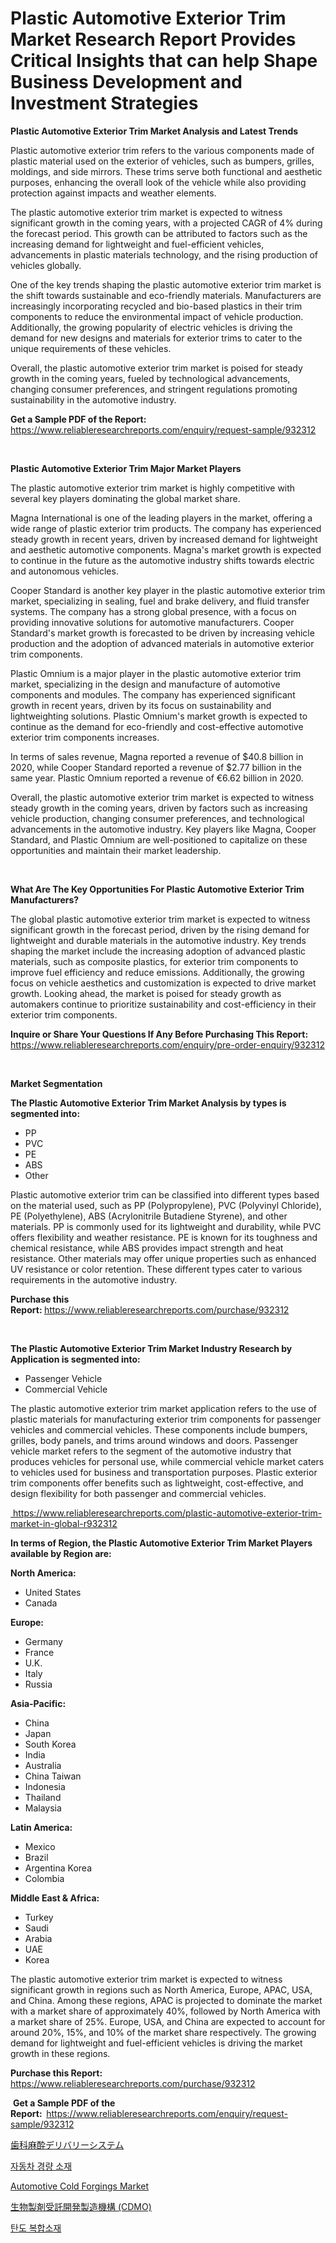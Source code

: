 <p><h1>Plastic Automotive Exterior Trim Market Research Report Provides Critical Insights that can help Shape Business Development and Investment Strategies</h1></p><p><strong>Plastic Automotive Exterior Trim Market Analysis and Latest Trends</strong></p>
<p><p>Plastic automotive exterior trim refers to the various components made of plastic material used on the exterior of vehicles, such as bumpers, grilles, moldings, and side mirrors. These trims serve both functional and aesthetic purposes, enhancing the overall look of the vehicle while also providing protection against impacts and weather elements.</p><p>The plastic automotive exterior trim market is expected to witness significant growth in the coming years, with a projected CAGR of 4% during the forecast period. This growth can be attributed to factors such as the increasing demand for lightweight and fuel-efficient vehicles, advancements in plastic materials technology, and the rising production of vehicles globally.</p><p>One of the key trends shaping the plastic automotive exterior trim market is the shift towards sustainable and eco-friendly materials. Manufacturers are increasingly incorporating recycled and bio-based plastics in their trim components to reduce the environmental impact of vehicle production. Additionally, the growing popularity of electric vehicles is driving the demand for new designs and materials for exterior trims to cater to the unique requirements of these vehicles.</p><p>Overall, the plastic automotive exterior trim market is poised for steady growth in the coming years, fueled by technological advancements, changing consumer preferences, and stringent regulations promoting sustainability in the automotive industry.</p></p>
<p><strong>Get a Sample PDF of the Report:&nbsp;</strong> <a href="https://www.reliableresearchreports.com/enquiry/request-sample/932312">https://www.reliableresearchreports.com/enquiry/request-sample/932312</a></p>
<p>&nbsp;</p>
<p><strong>Plastic Automotive Exterior Trim Major Market Players</strong></p>
<p><p>The plastic automotive exterior trim market is highly competitive with several key players dominating the global market share. </p><p>Magna International is one of the leading players in the market, offering a wide range of plastic exterior trim products. The company has experienced steady growth in recent years, driven by increased demand for lightweight and aesthetic automotive components. Magna's market growth is expected to continue in the future as the automotive industry shifts towards electric and autonomous vehicles.</p><p>Cooper Standard is another key player in the plastic automotive exterior trim market, specializing in sealing, fuel and brake delivery, and fluid transfer systems. The company has a strong global presence, with a focus on providing innovative solutions for automotive manufacturers. Cooper Standard's market growth is forecasted to be driven by increasing vehicle production and the adoption of advanced materials in automotive exterior trim components.</p><p>Plastic Omnium is a major player in the plastic automotive exterior trim market, specializing in the design and manufacture of automotive components and modules. The company has experienced significant growth in recent years, driven by its focus on sustainability and lightweighting solutions. Plastic Omnium's market growth is expected to continue as the demand for eco-friendly and cost-effective automotive exterior trim components increases.</p><p>In terms of sales revenue, Magna reported a revenue of $40.8 billion in 2020, while Cooper Standard reported a revenue of $2.77 billion in the same year. Plastic Omnium reported a revenue of €6.62 billion in 2020.</p><p>Overall, the plastic automotive exterior trim market is expected to witness steady growth in the coming years, driven by factors such as increasing vehicle production, changing consumer preferences, and technological advancements in the automotive industry. Key players like Magna, Cooper Standard, and Plastic Omnium are well-positioned to capitalize on these opportunities and maintain their market leadership.</p></p>
<p>&nbsp;</p>
<p><strong>What Are The Key Opportunities For Plastic Automotive Exterior Trim Manufacturers?</strong></p>
<p><p>The global plastic automotive exterior trim market is expected to witness significant growth in the forecast period, driven by the rising demand for lightweight and durable materials in the automotive industry. Key trends shaping the market include the increasing adoption of advanced plastic materials, such as composite plastics, for exterior trim components to improve fuel efficiency and reduce emissions. Additionally, the growing focus on vehicle aesthetics and customization is expected to drive market growth. Looking ahead, the market is poised for steady growth as automakers continue to prioritize sustainability and cost-efficiency in their exterior trim components.</p></p>
<p><strong>Inquire or Share Your Questions If Any Before Purchasing This Report:</strong> <a href="https://www.reliableresearchreports.com/enquiry/pre-order-enquiry/932312">https://www.reliableresearchreports.com/enquiry/pre-order-enquiry/932312</a></p>
<p>&nbsp;</p>
<p><strong>Market Segmentation</strong></p>
<p><strong>The Plastic Automotive Exterior Trim Market Analysis by types is segmented into:</strong></p>
<p><ul><li>PP</li><li>PVC</li><li>PE</li><li>ABS</li><li>Other</li></ul></p>
<p><p>Plastic automotive exterior trim can be classified into different types based on the material used, such as PP (Polypropylene), PVC (Polyvinyl Chloride), PE (Polyethylene), ABS (Acrylonitrile Butadiene Styrene), and other materials. PP is commonly used for its lightweight and durability, while PVC offers flexibility and weather resistance. PE is known for its toughness and chemical resistance, while ABS provides impact strength and heat resistance. Other materials may offer unique properties such as enhanced UV resistance or color retention. These different types cater to various requirements in the automotive industry.</p></p>
<p><strong>Purchase this Report:&nbsp;</strong><a href="https://www.reliableresearchreports.com/purchase/932312">https://www.reliableresearchreports.com/purchase/932312</a></p>
<p>&nbsp;</p>
<p><strong>The Plastic Automotive Exterior Trim Market Industry Research by Application is segmented into:</strong></p>
<p><ul><li>Passenger Vehicle</li><li>Commercial Vehicle</li></ul></p>
<p><p>The plastic automotive exterior trim market application refers to the use of plastic materials for manufacturing exterior trim components for passenger vehicles and commercial vehicles. These components include bumpers, grilles, body panels, and trims around windows and doors. Passenger vehicle market refers to the segment of the automotive industry that produces vehicles for personal use, while commercial vehicle market caters to vehicles used for business and transportation purposes. Plastic exterior trim components offer benefits such as lightweight, cost-effective, and design flexibility for both passenger and commercial vehicles.</p></p>
<p><a href="https://www.reliableresearchreports.com/plastic-automotive-exterior-trim-market-in-global-r932312">&nbsp;https://www.reliableresearchreports.com/plastic-automotive-exterior-trim-market-in-global-r932312</a></p>
<p><strong>In terms of Region, the Plastic Automotive Exterior Trim Market Players available by Region are:</strong></p>
<p>
    <p> <strong> North America: </strong>
        <ul>
            <li>United States</li>
            <li>Canada</li>
        </ul>
        </p> 
    <p> <strong> Europe: </strong>
        <ul>
            <li>Germany</li>
            <li>France</li>
            <li>U.K.</li>
            <li>Italy</li>
            <li>Russia</li>
        </ul>
        </p> 
    <p> <strong> Asia-Pacific: </strong>
        <ul>
            <li>China</li>
            <li>Japan</li>
            <li>South Korea</li>
            <li>India</li>
            <li>Australia</li>
            <li>China Taiwan</li>
            <li>Indonesia</li>
            <li>Thailand</li>
            <li>Malaysia</li>
        </ul>
        </p> 
    <p> <strong> Latin America: </strong>
        <ul>
            <li>Mexico</li>
            <li>Brazil</li>
            <li>Argentina Korea</li>
            <li>Colombia</li>
        </ul>
        </p> 
    <p> <strong> Middle East & Africa: </strong>
        <ul>
            <li>Turkey</li>
            <li>Saudi</li>
            <li>Arabia</li>
            <li>UAE</li>
            <li>Korea</li>
        </ul>
    </p>
    </p>
<p><p>The plastic automotive exterior trim market is expected to witness significant growth in regions such as North America, Europe, APAC, USA, and China. Among these regions, APAC is projected to dominate the market with a market share of approximately 40%, followed by North America with a market share of 25%. Europe, USA, and China are expected to account for around 20%, 15%, and 10% of the market share respectively. The growing demand for lightweight and fuel-efficient vehicles is driving the market growth in these regions.</p></p>
<p><strong>Purchase this Report: </strong><a href="https://www.reliableresearchreports.com/purchase/932312">https://www.reliableresearchreports.com/purchase/932312</a></p>
<p>&nbsp;<strong>Get a Sample PDF of the Report:&nbsp;&nbsp;</strong><a href="https://www.reliableresearchreports.com/enquiry/request-sample/932312">https://www.reliableresearchreports.com/enquiry/request-sample/932312</a></p>
<p><strong></strong></p>
<p><p><a href="https://github.com/deonnorth8/Market-Research-Report-List-1/blob/main/390116483364.md">歯科麻酔デリバリーシステム</a></p><p><a href="https://medium.com/@elisamohr1973/2024%EB%85%84%EB%B6%80%ED%84%B0-2031%EB%85%84%EA%B9%8C%EC%A7%80-%EA%B8%B0%EA%B0%84%EC%97%90-%EB%8C%80%ED%95%9C-%EC%9E%90%EB%8F%99%EC%B0%A8-%EA%B2%BD%EB%9F%89%EC%9E%AC%EB%A3%8C-%EC%8B%9C%EC%9E%A5-%EB%B6%84%EC%84%9D-%EB%B0%8F-%EA%B7%9C%EB%AA%A8-%EC%98%88%EC%B8%A1-d416157b71ef">자동차 경량 소재</a></p><p><a href="https://github.com/MyrtisWest1/Market-Research-Report-List-1/blob/main/automotive-cold-forgings-market.md">Automotive Cold Forgings Market</a></p><p><a href="https://github.com/LizaHeller2023/Market-Research-Report-List-1/blob/main/315032783365.md">生物製剤受託開発製造機構 (CDMO)</a></p><p><a href="https://medium.com/@dylanobrien626/%ED%83%84%EB%8F%84-%EB%B3%B5%ED%95%A9%EC%9E%AC-%EC%8B%9C%EC%9E%A5-%EC%9D%B8%EC%82%AC%EC%9D%B4%ED%8A%B8-%EC%8B%9C%EC%9E%A5-%EB%8F%99%ED%96%A5-%EC%84%B1%EC%9E%A5-2024%EB%85%84%EB%B6%80%ED%84%B0-2031%EB%85%84%EA%B9%8C%EC%A7%80-%EC%98%88%EC%B8%A1-18cc7084099c">탄도 복합소재</a></p></p>